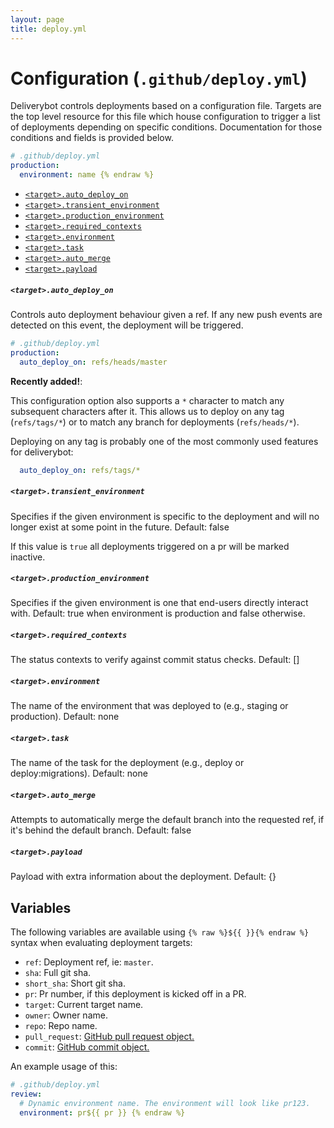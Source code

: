 ```yaml
---
layout: page
title: deploy.yml
---
```


# Configuration (`.github/deploy.yml`)

Deliverybot controls deployments based on a configuration file. Targets are the
top level resource for this file which house configuration to trigger a list of
deployments depending on specific conditions. Documentation for those conditions
and fields is provided below.

```yaml {% raw %}
# .github/deploy.yml
production:
  environment: name {% endraw %}
```

- [`<target>.auto_deploy_on`](#targetauto_deploy_on)
- [`<target>.transient_environment`](#targettransient_environment)
- [`<target>.production_environment`](#targetproduction_environment)
- [`<target>.required_contexts`](#targetrequired_contexts)
- [`<target>.environment`](#targetenvironment)
- [`<target>.task`](#targettask)
- [`<target>.auto_merge`](#targetauto_merge)
- [`<target>.payload`](#targetpayload)

##### `<target>.auto_deploy_on`

Controls auto deployment behaviour given a ref. If any new push events are
detected on this event, the deployment will be triggered.

```yaml
# .github/deploy.yml
production:
  auto_deploy_on: refs/heads/master
```

__Recently added!__:

This configuration option also supports a `*` character to match any subsequent
characters after it. This allows us to deploy on any tag (`refs/tags/*`) or to
match any branch for deployments (`refs/heads/*`).

Deploying on any tag is probably one of the most commonly used features for
deliverybot:

```yaml
  auto_deploy_on: refs/tags/*
```

##### `<target>.transient_environment`

Specifies if the given environment is specific to the deployment and will no
longer exist at some point in the future. Default: false

If this value is `true` all deployments triggered on a pr will be marked
inactive.

##### `<target>.production_environment`

Specifies if the given environment is one that end-users directly interact with.
Default: true when environment is production and false otherwise.

##### `<target>.required_contexts`

The status contexts to verify against commit status checks. Default: []

##### `<target>.environment`

The name of the environment that was deployed to (e.g., staging or production).
Default: none


##### `<target>.task`

The name of the task for the deployment (e.g., deploy or deploy:migrations).
Default: none

##### `<target>.auto_merge`

Attempts to automatically merge the default branch into the requested ref, if
it's behind the default branch. Default: false

##### `<target>.payload`

Payload with extra information about the deployment. Default: {}

## Variables

The following variables are available using `{% raw %}${{ }}{% endraw %}` syntax
when evaluating deployment targets:

- `ref`: Deployment ref, ie: `master`.
- `sha`: Full git sha.
- `short_sha`: Short git sha.
- `pr`: Pr number, if this deployment is kicked off in a PR.
- `target`: Current target name.
- `owner`: Owner name.
- `repo`: Repo name.
- `pull_request`: [GitHub pull request object.][pr]
- `commit`: [GitHub commit object.][commit]

An example usage of this:

```yaml {% raw %}
# .github/deploy.yml
review:
  # Dynamic environment name. The environment will look like pr123.
  environment: pr${{ pr }} {% endraw %}
```

[pr]: https://developer.github.com/v3/pulls/#response-1
[commit]: https://developer.github.com/v3/git/commits/#response

